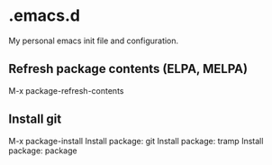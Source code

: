 # .emacs.d
My personal emacs init file and configuration.

## Refresh package contents (ELPA, MELPA)
M-x package-refresh-contents

## Install git
M-x package-install
Install package: git
Install package: tramp
Install package: package